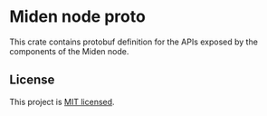 # Miden node proto

This crate contains protobuf definition for the APIs exposed by the components of the Miden node.

## License
This project is [MIT licensed](../LICENSE).
